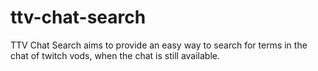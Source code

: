 # ttv-chat-search
TTV Chat Search aims to provide an easy way to search for terms in the chat of twitch vods, when the chat is still available.
